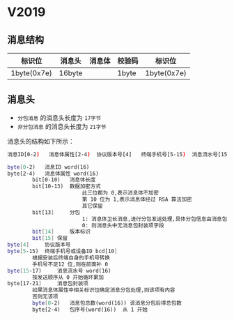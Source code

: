 # V2019

## 消息结构

标识位        |消息头        |消息体        |校验码        |标识位
------------|-----------|-----------|-----------|------
1byte(0x7e)    |16byte        |			|1byte        |1byte(0x7e)

## 消息头

- `分包消息` 的消息头长度为 `17字节`
- `非分包消息` 的消息头长度为 `21字节`

消息头的结构如下所示：

```sh
消息ID[0-2)	消息体属性[2-4)	协议版本号[4]   终端手机号[5-15)	消息流水号[15-17)	消息包封装项[17-21)

byte[0-2) 	消息ID word(16)
byte[2-4) 	消息体属性 word(16)
		bit[0-10)	消息体长度
		bit[10-13)	数据加密方式
						此三位都为 0,表示消息体不加密
						第 10 位为 1,表示消息体经过 RSA 算法加密
						其它保留
		bit[13]		分包
						1: 消息体卫长消息,进行分包发送处理,具体分包信息由消息包封装项决定
						0: 则消息头中无消息包封装项字段
		bit[14]	    版本标识
		bit[15]	保留
byte[4]     协议版本号
byte[5-15) 	终端手机号或设备ID bcd[10]
		根据安装后终端自身的手机号转换
		手机号不足12 位,则在前面补 0
byte[15-17) 	消息流水号 word(16)
		按发送顺序从 0 开始循环累加
byte[17-21] 	消息包封装项
        如果消息体属性中相关标识位确定消息分包处理,则该项有内容
		否则无该项
		byte[0-2)	消息包总数(word(16)) 该消息分包后得总包数
		byte[2-4)	包序号(word(16))  从 1 开始
```

